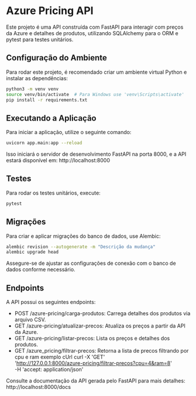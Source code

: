 # Azure Pricing API

Este projeto é uma API construída com FastAPI para interagir com preços da Azure e detalhes de produtos, utilizando SQLAlchemy para o ORM e pytest para testes unitários.

## Configuração do Ambiente

Para rodar este projeto, é recomendado criar um ambiente virtual Python e instalar as dependências:

```bash
python3 -m venv venv
source venv/bin/activate  # Para Windows use 'venv\Scripts\activate'
pip install -r requirements.txt
```

## Executando a Aplicação

Para iniciar a aplicação, utilize o seguinte comando:

```bash
uvicorn app.main:app --reload
```

Isso iniciará o servidor de desenvolvimento FastAPI na porta 8000, e a API estará disponível em: http://localhost:8000

## Testes

Para rodar os testes unitários, execute:

```bash
pytest
```

## Migrações

Para criar e aplicar migrações do banco de dados, use Alembic:

```bash
alembic revision --autogenerate -m "Descrição da mudança"
alembic upgrade head
```

Assegure-se de ajustar as configurações de conexão com o banco de dados conforme necessário.

## Endpoints

A API possui os seguintes endpoints:

- POST /azure-pricing/carga-produtos: Carrega detalhes dos produtos via arquivo CSV.
- GET /azure-pricing/atualizar-precos: Atualiza os preços a partir da API da Azure.
- GET /azure-pricing/listar-precos: Lista os preços e detalhes dos produtos.
- GET /azure_pricing/filtrar-precos: Retorna a lista de precos filtrando por cpu e ram
    exemplo cUrl
        curl -X 'GET' \
            'http://127.0.0.1:8000/azure-pricing/filtrar-precos?cpu=4&ram=8' \
            -H 'accept: application/json'

Consulte a documentação da API gerada pelo FastAPI para mais detalhes: http://localhost:8000/docs
